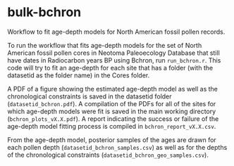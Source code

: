 # bulk-bchron
Workflow to fit age-depth models for North American fossil pollen records.

To run the workflow that fits age-depth models for the set of North American fossil pollen cores in Neotoma Paleoecology Database that still have dates in Radiocarbon years BP using Bchron, run `run_bchron.r`. This code will try to fit an age-depth for each site that has a folder (with the datasetid as the folder name) in the Cores folder.

A PDF of a figure showing the estimated age-depth model as well as the chronological constraints is saved in the datasetid folder (`datasetid_bchron.pdf`). A compilation of the PDFs for all of the sites for which age-depth models were fit is saved in the main working directory (`bchron_plots_vX.X.pdf`). A report indicating the success or failure of the age-depth model fitting process is compiled in `bchron_report_vX.X.csv`.

From the age-depth model, posterior samples of the ages are drawn for each pollen depth (`datasetid_bchron_samples.csv`) as well as for the depths of the chronological constraints (`datasetid_bchron_geo_samples.csv`).


